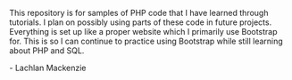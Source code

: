 <p>This repository is for samples of PHP code that I have learned through tutorials.
I plan on possibly using parts of these code in future projects.
Everything is set up like a proper website which I primarily use Bootstrap for. This is so I can continue to practice using Bootstrap while still learning about PHP and SQL.</p>

<p>- Lachlan Mackenzie</p>